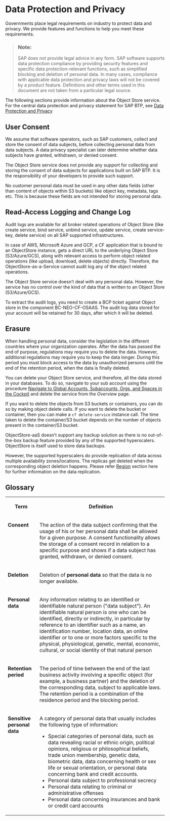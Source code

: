 <!-- loiodab81b685105424ca84d74406d244560 -->

# Data Protection and Privacy

Governments place legal requirements on industry to protect data and privacy. We provide features and functions to help you meet these requirements.

> ### Note:  
> SAP does not provide legal advice in any form. SAP software supports data protection compliance by providing security features and specific data protection-relevant functions, such as simplified blocking and deletion of personal data. In many cases, compliance with applicable data protection and privacy laws will not be covered by a product feature. Definitions and other terms used in this document are not taken from a particular legal source.

The following sections provide information about the Object Store service. For the central data protection and privacy statement for SAP BTP, see [Data Protection and Privacy](https://help.sap.com/viewer/65de2977205c403bbc107264b8eccf4b/Cloud/en-US/7e513d31704a4a87831191e504ca850a.html)



<a name="loiodab81b685105424ca84d74406d244560__section_cxt_tv5_fcb"/>

## User Consent

We assume that software operators, such as SAP customers, collect and store the consent of data subjects, before collecting personal data from data subjects. A data privacy specialist can later determine whether data subjects have granted, withdrawn, or denied consent.

The Object Store service does not provide any support for collecting and storing the consent of data subjects for applications built on SAP BTP. It is the responsibility of your developers to provide such support.

No customer personal data must be used in any other data fields \(other than content of objects within S3 buckets\) like object key, metadata, tags etc. This is because these fields are not intended for storing personal data.



<a name="loiodab81b685105424ca84d74406d244560__section_k2f_r3h_fdb"/>

## Read-Access Logging and Change Log

Audit logs are available for all broker related operations of Object Store \(like create service, bind service, unbind service, update service, create service-key, delete service\) on all SAP supported infrastructures.

In case of AWS, Microsoft Azure and GCP, a CF application that is bound to an ObjectStore instance, gets a direct URL to the underlying Object Store \(S3/Azure/GCS\), along with relevant access to perform object related operations \(like upload, download, delete objects\) directly. Therefore, the ObjectStore-as-a-Service cannot audit log any of the object related operations.

The Object Store service doesn’t deal with any personal data. However, the service has no control over the kind of data that is written to an Object Store \(S3/Azure/GCS\).

To extract the audit logs, you need to create a BCP ticket against Object store in the component BC-NEO-CF-OSAAS. The audit log data stored for your account will be retained for 30 days, after which it will be deleted.



<a name="loiodab81b685105424ca84d74406d244560__section_nsx_cx5_fcb"/>

## Erasure

When handling personal data, consider the legislation in the different countries where your organization operates. After the data has passed the end of purpose, regulations may require you to delete the data. However, additional regulations may require you to keep the data longer. During this period you must block access to the data by unauthorized persons until the end of the retention period, when the data is finally deleted.

You can delete your Object Store service, and therefore, all the data stored in your databases. To do so, navigate to your sub account using the procedure [Navigate to Global Accounts, Subaccounts, Orgs, and Spaces in the Cockpit](https://help.sap.com/viewer/65de2977205c403bbc107264b8eccf4b/Cloud/en-US/5bf87353bf994819b8803e5910d8450f.html) and delete the service from the *Overview* page.

If you want to delete the objects from S3 buckets or containers, you can do so by making object delete calls. If you want to delete the bucket or container, then you can make a `cf delete-service` instance call. The time taken to delete the container/S3 bucket depends on the number of objects present in the container/S3 bucket.

ObjectStore-aaS doesn’t support any backup solution as there is no out-of-the-box backup feature provided by any of the supported hyperscalers. ObjectStore is itself used to store data backups.

However, the supported hyperscalers do provide replication of data across multiple availability zones/locations. The replicas get deleted when the corresponding object deletion happens. Please refer [Region](https://help.sap.com/viewer/2ee77ef7ea4648f9ab2c54ee3aef0a29/Cloud/en-US/8c20208a0891482b90bc6192633239b8.html) section here for further information on the data replication.



<a name="loiodab81b685105424ca84d74406d244560__section_fgx_xv5_fcb"/>

## Glossary


<table>
<tr>
<th valign="top">

Term

</th>
<th valign="top">

Definition

</th>
</tr>
<tr>
<td valign="top">

**Consent** 

</td>
<td valign="top">

The action of the data subject confirming that the usage of his or her personal data shall be allowed for a given purpose. A consent functionality allows the storage of a consent record in relation to a specific purpose and shows if a data subject has granted, withdrawn, or denied consent.

</td>
</tr>
<tr>
<td valign="top">

**Deletion** 

</td>
<td valign="top">

Deletion of **personal data** so that the data is no longer available.

</td>
</tr>
<tr>
<td valign="top">

**Personal data** 

</td>
<td valign="top">

Any information relating to an identified or identifiable natural person \("data subject"\). An identifiable natural person is one who can be identified, directly or indirectly, in particular by reference to an identifier such as a name, an identification number, location data, an online identifier or to one or more factors specific to the physical, physiological, genetic, mental, economic, cultural, or social identity of that natural person

</td>
</tr>
<tr>
<td valign="top">

**Retention period** 

</td>
<td valign="top">

The period of time between the end of the last business activity involving a specific object \(for example, a business partner\) and the deletion of the corresponding data, subject to applicable laws. The retention period is a combination of the residence period and the blocking period.

</td>
</tr>
<tr>
<td valign="top">

**Sensitive personal data** 

</td>
<td valign="top">

A category of personal data that usually includes the following type of information:

-   Special categories of personal data, such as data revealing racial or ethnic origin, political opinions, religious or philosophical beliefs, trade union membership, genetic data, biometric data, data concerning health or sex life or sexual orientation, or personal data concerning bank and credit accounts.
-   Personal data subject to professional secrecy
-   Personal data relating to criminal or administrative offenses
-   Personal data concerning insurances and bank or credit card accounts



</td>
</tr>
</table>

